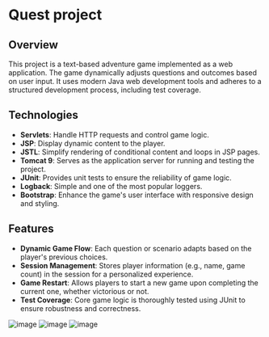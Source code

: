 # Quest project

## Overview
This project is a text-based adventure game implemented as a web application. The game dynamically adjusts questions and outcomes based on user input. It uses modern Java web development tools and adheres to a structured development process, including test coverage.

## Technologies
- **Servlets**: Handle HTTP requests and control game logic.
- **JSP**: Display dynamic content to the player.
- **JSTL**: Simplify rendering of conditional content and loops in JSP pages.
- **Tomcat 9**: Serves as the application server for running and testing the project.
- **JUnit**: Provides unit tests to ensure the reliability of game logic.
- **Logback**: Simple and one of the most popular loggers.
- **Bootstrap**: Enhance the game's user interface with responsive design and styling.

## Features
- **Dynamic Game Flow**: Each question or scenario adapts based on the player's previous choices.
- **Session Management**: Stores player information (e.g., name, game count) in the session for a personalized experience.
- **Game Restart**: Allows players to start a new game upon completing the current one, whether victorious or not.
- **Test Coverage**: Core game logic is thoroughly tested using JUnit to ensure robustness and correctness.

![image](https://github.com/user-attachments/assets/b66cb52b-f5f1-4e84-9d8f-45225bb4335d)
![image](https://github.com/user-attachments/assets/b7f5e5c8-1f07-433f-92f5-1ef41547d5f4)
![image](https://github.com/user-attachments/assets/9d79220c-cc05-4ad4-9235-71d0fe8243be)

